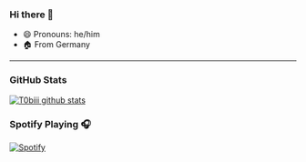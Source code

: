 ### Hi there 👋

<!--
**T0biii/T0biii** is a ✨ _special_ ✨ repository because its `README.md` (this file) appears on your GitHub profile.


- 🔭 I’m currently working on ...
- 🌱 I’m currently learning ...
- 👯 I’m looking to collaborate on ...
- 🤔 I’m looking for help with ...
- 💬 Ask me about ...
- 📫 How to reach me: ...

-->
- 😄 Pronouns: he/him
- 🏠 From Germany

--- 
### GitHub Stats
[![T0biii github stats](https://github-readme-stats.t0biii.dev/api?username=T0biii&show_icons=true&theme=bear)](https://github.com/T0biii)
### Spotify Playing 🎧
[![Spotify](https://novatorem.t0biii.dev/api/spotify)](https://open.spotify.com/user/tobiasm99)
